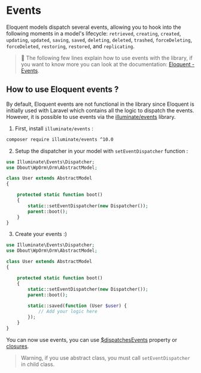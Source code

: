 # Events

Eloquent models dispatch several events, allowing you to hook into the following moments in a model's lifecycle: `retrieved`, `creating`, `created`, `updating`, `updated`, `saving`, `saved`, `deleting`, `deleted`, `trashed`, `forceDeleting`, `forceDeleted`, `restoring`, `restored`, and `replicating`.

> 📘 The following few lines explain how to use events with the library, if you want to know more you can look at the documentation: [Eloquent - Events](https://laravel.com/docs/10.x/eloquent#events).

## How to use Eloquent events ?

By default, Eloquent events are not functional in the library since Eloquent is initially used with Laravel which contains all the logic to dispatch the events. However, it is possible to use events via the [illuminate/events](https://packagist.org/packages/illuminate/events) library.

1. First, install `illuminate/events` :

```bash
composer require illuminate/events ^10.0
```

2. Setup the dispatcher in your model with `setEventDispatcher` function :

```php
use Illuminate\Events\Dispatcher;
use Dbout\WpOrm\Orm\AbstractModel;

class User extends AbstractModel 
{

    protected static function boot()
    {
        static::setEventDispatcher(new Dispatcher());
        parent::boot();
    }
}
```

3. Create your events :)

```php
use Illuminate\Events\Dispatcher;
use Dbout\WpOrm\Orm\AbstractModel;

class User extends AbstractModel 
{

    protected static function boot()
    {
        static::setEventDispatcher(new Dispatcher());
        parent::boot();
        
        static::saved(function (User $user) {
            // Add your logic here
        });
    }
}
```

You can now use events, you can use [$dispatchesEvents](https://laravel.com/docs/10.x/eloquent#events) property or [closures](https://laravel.com/docs/10.x/eloquent#events-using-closures).


> Warning, if you use abstract class, you must call `setEventDispatcher` in child class. 
